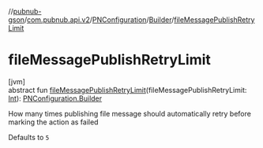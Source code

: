 //[pubnub-gson](../../../../index.md)/[com.pubnub.api.v2](../../index.md)/[PNConfiguration](../index.md)/[Builder](index.md)/[fileMessagePublishRetryLimit](file-message-publish-retry-limit.md)

# fileMessagePublishRetryLimit

[jvm]\
abstract fun [fileMessagePublishRetryLimit](file-message-publish-retry-limit.md)(fileMessagePublishRetryLimit: [Int](https://kotlinlang.org/api/latest/jvm/stdlib/kotlin/-int/index.html)): [PNConfiguration.Builder](index.md)

How many times publishing file message should automatically retry before marking the action as failed

Defaults to `5`
